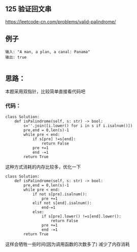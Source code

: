 ##  125 验证回文串  
https://leetcode-cn.com/problems/valid-palindrome/


## 例子
```
输入: "A man, a plan, a canal: Panama"
输出: true
 
```

## 思路：

本题采用双指针，比较简单直接看代码吧
 
 
### 代码：

```
class Solution:
    def isPalindrome(self, s: str) -> bool:
        s=''.join([i.lower() for i in s if i.isalnum()])
        pre,end = 0,len(s)-1
        while pre < end:
            if s[pre] !=s[end]:
                return False
            pre +=1
            end -=1
        return True

```
这种方式消耗的内存比较多，优化一下

```
class Solution:
    def isPalindrome(self, s: str) -> bool:
        pre,end = 0,len(s)-1
        while pre < end:
            if not s[pre].isalnum():
                pre +=1
            elif not s[end].isalnum():
                end-=1
            else:
                if s[pre].lower() !=s[end].lower():
                    return False
                pre +=1
                end -=1
        return True

```
这样会牺牲一些时间(因为调用函数的次数多了)  减少了内存消耗